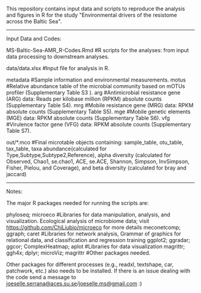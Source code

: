 This repository contains input data and scripts to reproduce the analysis and figures in R for the study "Environmental drivers of the resistome across the Baltic Sea".

---  
Input Data and Codes:

MS-Baltic-Sea-AMR_R-Codes.Rmd #R scripts for the analyses: from input data processing to downstream analyses.

data/data.xlsx #Input file for analysis in R.

metadata #Sample information and environmental measurements.
motus #Relative abundance table of the microbial community based on mOTUs profiler (Supplementary Table S3 ).
arg #Antimicrobial resistance gene (ARG) data: Reads per kilobase million (RPKM) absolute counts (Supplementary Table S4).
mrg #Mobile resistance gene (MRG) data: RPKM absolute counts (Supplementary Table S5).
mge #Mobile genetic elements (MGE) data: RPKM absolute counts (Supplementary Table S6).
vfg #Virulence factor gene (VFG) data: RPKM absolute counts (Supplementary Table S7).
   
out/*.mco #Final microtable objects containing: sample_table, otu_table, tax_table, taxa abundance(calculated for Type,Subtype,Subtype2,Reference), alpha diversity (calculated for Observed, Chao1, se.chao1, ACE, se.ACE, Shannon, Simpson, InvSimpson, Fisher, Pielou, and Coverage), and beta diversity (calculated for bray and jaccard)

---
Notes:

The major R packages needed for running the scripts are:

phyloseq; microeco #Libraries for data manipulation, analysis, and visualization. Ecological analysis of microbiome data; visit https://github.com/ChiLiubio/microeco for more details
meconetcomp; ggraph; caret #Libraries for network analysis, Grammar of graphics for relational data, and classification and regression training
ggplot2; ggradar; ggcor; ComplexHeatmap; aplot #Libraries for data visualization
magrittr; ggh4x; dplyr; microViz; magrittr #Other packages needed.

Other packages for different processes (e.g., readxl, textshape, car, patchwork, etc.) also needs to be installed. If there is an issue dealing with the code send a message to joeselle.serrana@aces.su.se/joeselle.ms@gmail.com :)
